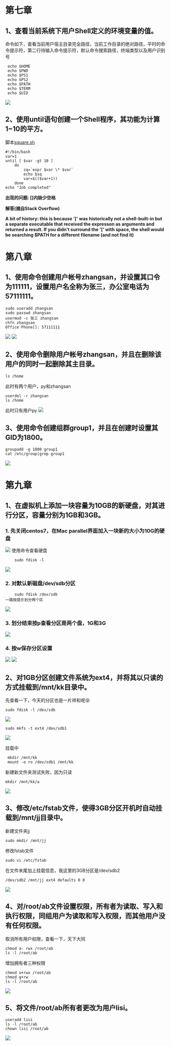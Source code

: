 # 第七章
## 1、查看当前系统下用户Shell定义的环境变量的值。
命令如下，查看当前用户宿主目录完全路径，当前工作目录的绝对路径，平时的命令提示符，第二行待输入命令提示符，默认命令搜索路径，终端类型以及用户识别号
	
	 echo $HOME
	 echo $PWD
	 echo $PS1
	 echo $PS2
	 echo $PATH
	 echo $TERM
	 echo $UID
![](img/7_1.png)
## 2、使用until语句创建一个Shell程序，其功能为计算1~10的平方。
脚本[square.sh](square.sh)

	#!/bin/bash
	var=1
	until [ $var -gt 10 ]
		do 
			sq=`expr $var \* $var`
			echo $sq
			var=$(($var+1))
		done
	echo "Job completed"

**出现的问题: []内缺少空格**

**解答(摘自Stack Overflow)**

**A bit of history: this is because '[' was historically not a shell-built-in but a separate executable that received the expresson as arguments and returned a result. If you didn't surround the '[' with space, the shell would be searching $PATH for a different filename (and not find it)**
# 第八章
## 1、使用命令创建用户帐号zhangsan，并设置其口令为111111，设置用户名全称为张三，办公室电话为57111111。
	sudo useradd zhangsan
	sudo passwd zhangsan
	usermod -c 张三 zhangsan
	chfn zhangsan
	Office Phone[]: 57111111
![](img/7_3.png)
![](img/7_4.png)
## 2、使用命令删除用户帐号zhangsan，并且在删除该用户的同时一起删除其主目录。
	ls /home
此时有两个用户，py和zhangsan
	
	userdel -r zhangsan
	ls /home
此时只有用户py
![](img/7_5.png)

## 3、使用命令创建组群group1，并且在创建时设置其GID为1800。
	
	groupadd -g 1800 group1
	cat /etc/group|grep group1
![](img/7_6.png)
	
# 第九章
## 1、在虚拟机上添加一块容量为10GB的新硬盘，对其进行分区，容量分别为1GB和3GB。
### 1. 先关闭centos7，在Mac parallel界面加入一块新的大小为10G的硬盘
![](img/9_1.png)
使用命令查看硬盘
	
		sudo fdisk -l
![](img/9_2.png)

### 2. 对默认新磁盘/dev/sdb分区
	
		sudo fdisk /dev/sdb
	一路按提示划分两个区
	
![](img/9_3.png)

### 3. 划分结束按p查看分区是两个盘，1G和3G
![](img/9_4.png)
### 4. 按w保存分区设置
![](img/9_5.png)
![](img/9_6.png)


## 2、对1GB分区创建文件系统为ext4，并将其以只读的方式挂载到/mnt/kk目录中。
先查看一下，今天的分区也是一片祥和呢😝

	sudo fdisk -l /dev/sdb
![](img/9_7.png) 
	
	sudo mkfs -t ext4 /dev/sdb1
![](img/10_1.png)

挂载中
	
	 mkdir /mnt/kk
	 mount -o ro /dev/sdb1 /mnt/kk

新建新文件夹测试失败，因为只读
	
	mkdir /mnt/kk/a
	
![](img/10_2.png)
## 3、修改/etc/fstab文件，使得3GB分区开机时自动挂载到/mnt/jj目录中。
新建文件夹jj

	sudo mkdir /mnt/jj
修改fstab文件

	sudo vi /etc/fstab
在文件末尾加上挂载信息，我这里的3GB分区是/dev/sdb2

	/dev/sdb2 /mnt/jj ext4 defaults 0 0
![](img/10_3.png)

## 4、对/root/ab文件设置权限，所有者为读取、写入和执行权限，同组用户为读取和写入权限，而其他用户没有任何权限。
取消所有用户权限，查看一下，天下大同
	
	chmod a- rwx /root/ab
	ls -l /root/ab
增加拥有者三种权限
	
	chmod u+rwx /root/ab
	chmod g+rw
	ls -l /root/ab
![](img/0_0.png)
	
## 5、将文件/root/ab所有者更改为用户lisi。
	useradd lisi
	ls -l /root/ab
	chown lisi /root/ab
![](img/0_1.png)